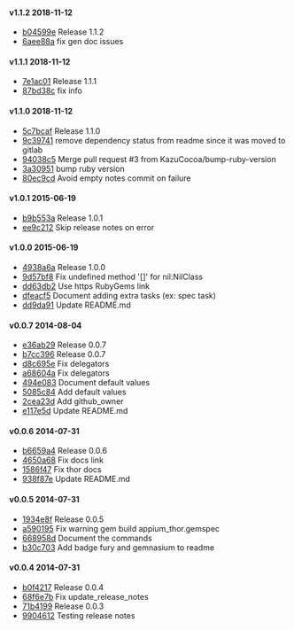 #### v1.1.2 2018-11-12

- [b04599e](https://github.com/appium/appium_thor/commit/b04599e462699083201e21ae6d7e4a0b4e90a1e9) Release 1.1.2
- [6aee88a](https://github.com/appium/appium_thor/commit/6aee88afb1467b39bdfea06a9e5e8f3cad3a879d) fix gen doc issues


#### v1.1.1 2018-11-12

- [7e1ac01](https://github.com/appium/appium_thor/commit/7e1ac01f1398a10f22b36bd230ea8ea74937cbed) Release 1.1.1
- [87bd38c](https://github.com/appium/appium_thor/commit/87bd38cf9b64761f59d97a71ad04308a75bb1a77) fix info


#### v1.1.0 2018-11-12

- [5c7bcaf](https://github.com/appium/appium_thor/commit/5c7bcaff616abd2b0593f056a940d64f5b0ce3c2) Release 1.1.0
- [9c39741](https://github.com/appium/appium_thor/commit/9c3974152191d983cad71cc60b412ff1788d973c) remove dependency status from readme since it was moved to gitlab
- [94038c5](https://github.com/appium/appium_thor/commit/94038c50da0683c308dd251759d743190cbe53bc) Merge pull request #3 from KazuCocoa/bump-ruby-version
- [3a30951](https://github.com/appium/appium_thor/commit/3a309515c46fec8424bacdcc929e6c1e56b50066) bump ruby version
- [80ec9cd](https://github.com/appium/appium_thor/commit/80ec9cdd97fc1dd2d7d857674ab2629571cd9fea) Avoid empty notes commit on failure


#### v1.0.1 2015-06-19

- [b9b553a](https://github.com/appium/appium_thor/commit/b9b553ae60ea2b1d435560aae5f08c7798b6f52d) Release 1.0.1
- [ee9c212](https://github.com/appium/appium_thor/commit/ee9c212b01545a2e5d54c7d1ec3076a071a4ea35) Skip release notes on error


#### v1.0.0 2015-06-19

- [4938a6a](https://github.com/appium/appium_thor/commit/4938a6adcc98a5ebbca28b96280c66bce4ee0ff8) Release 1.0.0
- [9d57bf8](https://github.com/appium/appium_thor/commit/9d57bf82f4ed60b07108ff8300eb9d51ce05474a) Fix undefined method '[]' for nil:NilClass
- [dd63db2](https://github.com/appium/appium_thor/commit/dd63db2c1cda0bd585756b852d717260ac6ded70) Use https RubyGems link
- [dfeacf5](https://github.com/appium/appium_thor/commit/dfeacf5c16d0db32130d77b809b3c2f966c74551) Document adding extra tasks (ex: spec task)
- [dd9da91](https://github.com/appium/appium_thor/commit/dd9da91377d1bfc72de5dae167444f9dea18d150) Update README.md


#### v0.0.7 2014-08-04

- [e36ab29](https://github.com/appium/appium_thor/commit/e36ab29971eb4ccc0b5b4527f23dbb34bf590107) Release 0.0.7
- [b7cc396](https://github.com/appium/appium_thor/commit/b7cc3965b33020e599e83188efafbd946472f728) Release 0.0.7
- [d8c695e](https://github.com/appium/appium_thor/commit/d8c695e344c2cddd315c644c0363176e01fac323) Fix delegators
- [a68604a](https://github.com/appium/appium_thor/commit/a68604a1f76827fb3b4b3fcbedd8a1eacc818005) Fix delegators
- [494e083](https://github.com/appium/appium_thor/commit/494e08359e8dcff04cf85d06b6a13ce6043f8c8b) Document default values
- [5085c84](https://github.com/appium/appium_thor/commit/5085c849829a770e34e7e1f2a70a1dba61ef229d) Add default values
- [2cea23d](https://github.com/appium/appium_thor/commit/2cea23dbc055006d17ceb8aef2f25341ea765aa4) Add github_owner
- [e117e5d](https://github.com/appium/appium_thor/commit/e117e5dead6c67a9dc47fbf697358d91246ad414) Update README.md


#### v0.0.6 2014-07-31

- [b6659a4](https://github.com/appium/appium_thor/commit/b6659a4ea55c99cf68707f75d02ef29062760a00) Release 0.0.6
- [4650a68](https://github.com/appium/appium_thor/commit/4650a68713b0f7937cf3be6f96e06916c0f78bb4) Fix docs link
- [1586f47](https://github.com/appium/appium_thor/commit/1586f4789aa8db3284f8f274eaf57b50f94f6d0e) Fix thor docs
- [938f87e](https://github.com/appium/appium_thor/commit/938f87ea1bd081297af0b1e94e427409f0e3c9d0) Update README.md


#### v0.0.5 2014-07-31

- [1934e8f](https://github.com/appium/appium_thor/commit/1934e8f05cf7eb9b2c8e0da76eb1ebb895511f2f) Release 0.0.5
- [a590195](https://github.com/appium/appium_thor/commit/a59019548b4b3e64209b3f04fc8a21e93068c789) Fix warning gem build appium_thor.gemspec
- [668958d](https://github.com/appium/appium_thor/commit/668958df039878e0b71ab2e74f1b1836510264d7) Document the commands
- [b30c703](https://github.com/appium/appium_thor/commit/b30c703152ac02e8774ad30bf404982fbb62c567) Add badge fury and gemnasium to readme


#### v0.0.4 2014-07-31

- [b0f4217](https://github.com/appium/appium_thor/commit/b0f42170c7b7df3befa9651647ea8c65ecd86710) Release 0.0.4
- [68f6e7b](https://github.com/appium/appium_thor/commit/68f6e7b4d641017eee1123fbcc9872940adf37b8) Fix update_release_notes
- [71b4199](https://github.com/appium/appium_thor/commit/71b419998ce835cf1e722563cd9ba99d89da6fb0) Release 0.0.3
- [9904612](https://github.com/appium/appium_thor/commit/99046121f53f42bebb0cea4971f89b91c358da22) Testing release notes
